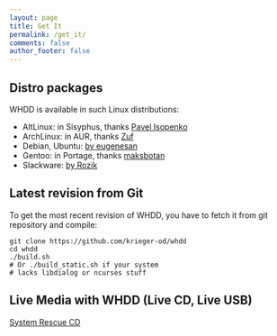 ```yaml
---
layout: page
title: Get It
permalink: /get_it/
comments: false
author_footer: false
---
```


## Distro packages

WHDD is available in such Linux distributions:

* AltLinux: in Sisyphus, thanks [Pavel Isopenko](http://www.sisyphus.ru/ru/packager/pauli)
* ArchLinux: in AUR, thanks [Zuf](kontakt.zuf@gmail.com)
* Debian, Ubuntu: [by eugenesan](https://launchpad.net/~eugenesan/+archive/ppa/+packages?field.name_filter=whdd)
* Gentoo: in Portage, thanks [maksbotan](maksbotan@gentoo.org)
* Slackware: [by Rozik](http://rozik.od.ua/whdd.html)


## Latest revision from Git

To get the most recent revision of WHDD, you have to fetch it from git repository and compile:

~~~
git clone https://github.com/krieger-od/whdd
cd whdd
./build.sh
# Or ./build_static.sh if your system
# lacks libdialog or ncurses stuff
~~~


## Live Media with WHDD (Live CD, Live USB)

[System Rescue CD](http://www.sysresccd.org/)
